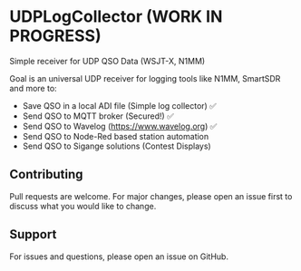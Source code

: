 # UDPLogCollector (WORK IN PROGRESS)
Simple receiver for UDP QSO Data (WSJT-X, N1MM)

Goal is an universal UDP receiver for logging tools like N1MM, SmartSDR and more to:
- Save QSO in a local ADI file (Simple log collector) ✅
- Send QSO to MQTT broker (Secured!) ✅
- Send QSO to Wavelog (https://www.wavelog.org) ✅
- Send QSO to Node-Red based station automation
- Send QSO to Sigange solutions (Contest Displays)

## Contributing

Pull requests are welcome. For major changes, please open an issue first to discuss what you would like to change.

## Support

For issues and questions, please open an issue on GitHub.